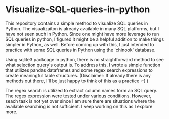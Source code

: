 # Visualize-SQL-queries-in-python
This repository contains a simple method to visualize SQL queries in Python. The visualizaiton is already available in many SQL platforms, but I have not seen such in Python. Since one might have more leverage to run SQL queries in python, I figured it might be a helpful addition to make things simpler in Python, as well. Before coming up with this, I just intended to practice with some SQL queries in Python using the 'chinook' database. 

Using sqlite3 packcage in python, there is no straightforward method to see what selection query's output is. To address this, I wrote a simple function that utilizes pandas dataframes and some regex search expressions to create meaningful table structures.
(Disclaimer: If already there is any methods out there, I'll be just happy to think of this as a practice :-) )

The regex search is utilized to extract column names form an SQL query. The regex expression were tested under various conditions. However, seach task is not yet over since I am sure there are situations where the available searching is not sufficient. I keep working on this as I explore more.

